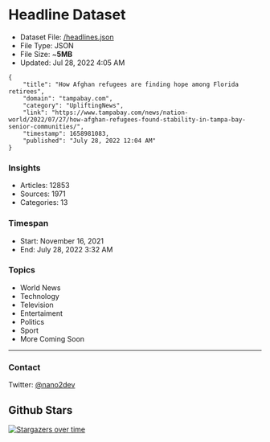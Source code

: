 # Headline Dataset

- Dataset File: [/headlines.json](https://raw.githubusercontent.com/fwd/news/master/headlines.json) 
- File Type: JSON
- File Size: ~**5MB**
- Updated: Jul 28, 2022 4:05 AM

```
{
    "title": "How Afghan refugees are finding hope among Florida retirees",
    "domain": "tampabay.com",
    "category": "UpliftingNews",
    "link": "https://www.tampabay.com/news/nation-world/2022/07/27/how-afghan-refugees-found-stability-in-tampa-bay-senior-communities/",
    "timestamp": 1658981083,
    "published": "July 28, 2022 12:04 AM"
}
```

### Insights

- Articles: 12853
- Sources: 1971
- Categories: 13

### Timespan

- Start: November 16, 2021
- End: July 28, 2022 3:32 AM

### Topics

- World News
- Technology
- Television
- Entertaiment
- Politics
- Sport
- More Coming Soon

---

### Contact 

Twitter: [@nano2dev](https://twitter.com/nano2dev)

## Github Stars

[![Stargazers over time](https://starchart.cc/fwd/news.svg)](https://starchart.cc/fwd/news)
	